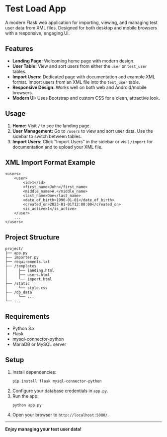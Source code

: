 # Test Load App

A modern Flask web application for importing, viewing, and managing test user data from XML files. Designed for both desktop and mobile browsers with a responsive, engaging UI.

## Features
- **Landing Page:** Welcoming home page with modern design.
- **User Table:** View and sort users from either the `user` or `test_user` tables.
- **Import Users:** Dedicated page with documentation and example XML format. Import users from an XML file into the `test_user` table.
- **Responsive Design:** Works well on both web and Android/mobile browsers.
- **Modern UI:** Uses Bootstrap and custom CSS for a clean, attractive look.

## Usage
1. **Home:** Visit `/` to see the landing page.
2. **User Management:** Go to `/users` to view and sort user data. Use the sidebar to switch between tables.
3. **Import Users:** Click "Import Users" in the sidebar or visit `/import` for documentation and to upload your XML file.

## XML Import Format Example
```
<users>
    <user>
        <id>1</id>
        <first_name>John</first_name>
        <middle_name>A.</middle_name>
        <last_name>Doe</last_name>
        <date_of_birth>1990-01-01</date_of_birth>
        <created_on>2023-01-01T12:00:00</created_on>
        <is_active>1</is_active>
    </user>
    ...
</users>
```

## Project Structure
```
project/
├── app.py
├── importer.py
├── requirements.txt
├── /templates
│     ├── landing.html
│     ├── users.html
│     └── import.html
├── /static
│     └── style.css
├── /db_data
│     └── ...
└── ...
```

## Requirements
- Python 3.x
- Flask
- mysql-connector-python
- MariaDB or MySQL server

## Setup
1. Install dependencies:
   ```sh
   pip install flask mysql-connector-python
   ```
2. Configure your database credentials in `app.py`.
3. Run the app:
   ```sh
   python app.py
   ```
4. Open your browser to `http://localhost:5000/`.

---

**Enjoy managing your test user data!**
